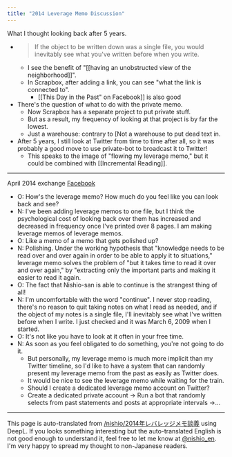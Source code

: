 ```yaml
---
title: "2014 Leverage Memo Discussion"
---
```


What I thought looking back after 5 years.
- > If the object to be written down was a single file, you would inevitably see what you've written before when you write.
    - I see the benefit of "[[having an unobstructed view of the neighborhood]]".
    - In Scrapbox, after adding a link, you can see "what the link is connected to".
        - [[This Day in the Past" on Facebook]] is also good
- There's the question of what to do with the private memo.
    - Now Scrapbox has a separate project to put private stuff.
    - But as a result, my frequency of looking at that project is by far the lowest.
    - Just a warehouse: contrary to [Not a warehouse to put dead text in.
- After 5 years, I still look at Twitter from time to time after all, so it was probably a good move to use private-bot to broadcast it to Twitter!
    - This speaks to the image of "flowing my leverage memo," but it could be combined with [[Incremental Reading]].

---
April 2014 exchange [Facebook](https://www.facebook.com/nishiohirokazu/posts/10203114800607433)
- O: How's the leverage memo? How much do you feel like you can look back and see?
- N: I've been adding leverage memos to one file, but I think the psychological cost of looking back over them has increased and decreased in frequency once I've printed over 8 pages. I am making leverage memos of leverage memos.
- O: Like a memo of a memo that gets polished up?
- N: Polishing. Under the working hypothesis that "knowledge needs to be read over and over again in order to be able to apply it to situations," leverage memo solves the problem of "but it takes time to read it over and over again," by "extracting only the important parts and making it easier to read it again.
- O: The fact that Nishio-san is able to continue is the strangest thing of all!
- N: I'm uncomfortable with the word "continue". I never stop reading, there's no reason to quit taking notes on what I read as needed, and if the object of my notes is a single file, I'll inevitably see what I've written before when I write. I just checked and it was March 6, 2009 when I started.
- O: It's not like you have to look at it often in your free time.
- N: As soon as you feel obligated to do something, you're not going to do it.
    - But personally, my leverage memo is much more implicit than my Twitter timeline, so I'd like to have a system that can randomly present my leverage memo from the past as easily as Twitter does.
    - It would be nice to see the leverage memo while waiting for the train.
    - Should I create a dedicated leverage memo account on Twitter?
    - Create a dedicated private account → Run a bot that randomly selects from past statements and posts at appropriate intervals →...

---
This page is auto-translated from [/nishio/2014年レバレッジメモ談義](https://scrapbox.io/nishio/2014年レバレッジメモ談義) using DeepL. If you looks something interesting but the auto-translated English is not good enough to understand it, feel free to let me know at [@nishio_en](https://twitter.com/nishio_en). I'm very happy to spread my thought to non-Japanese readers.